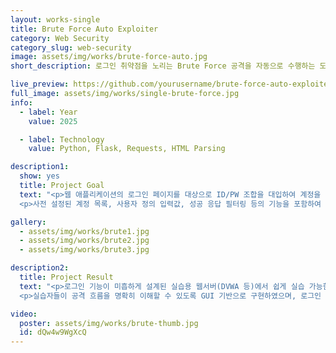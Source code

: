 ```yaml
---
layout: works-single
title: Brute Force Auto Exploiter
category: Web Security
category_slug: web-security
image: assets/img/works/brute-force-auto.jpg
short_description: 로그인 취약점을 노리는 Brute Force 공격을 자동으로 수행하는 도구를 제작한 프로젝트입니다.

live_preview: https://github.com/yourusername/brute-force-auto-exploiter
full_image: assets/img/works/single-brute-force.jpg
info:
  - label: Year
    value: 2025

  - label: Technology
    value: Python, Flask, Requests, HTML Parsing

description1:
  show: yes
  title: Project Goal
  text: "<p>웹 애플리케이션의 로그인 페이지를 대상으로 ID/PW 조합을 대입하여 계정을 탈취하는 Brute Force 공격을 자동화했습니다.</p>
  <p>사전 설정된 계정 목록, 사용자 정의 입력값, 성공 응답 필터링 등의 기능을 포함하여 다양한 로그인 폼에 대응할 수 있도록 설계했습니다.</p>"

gallery:
  - assets/img/works/brute1.jpg
  - assets/img/works/brute2.jpg
  - assets/img/works/brute3.jpg

description2:
  title: Project Result
  text: "<p>로그인 기능이 미흡하게 설계된 실습용 웹서버(DVWA 등)에서 쉽게 실습 가능한 도구로 개발되었습니다.</p>
  <p>실습자들이 공격 흐름을 명확히 이해할 수 있도록 GUI 기반으로 구현하였으며, 로그인 성공 시 자동 리다이렉션 기능도 포함되어 있습니다.</p>"

video:
  poster: assets/img/works/brute-thumb.jpg
  id: dQw4w9WgXcQ
---
```

